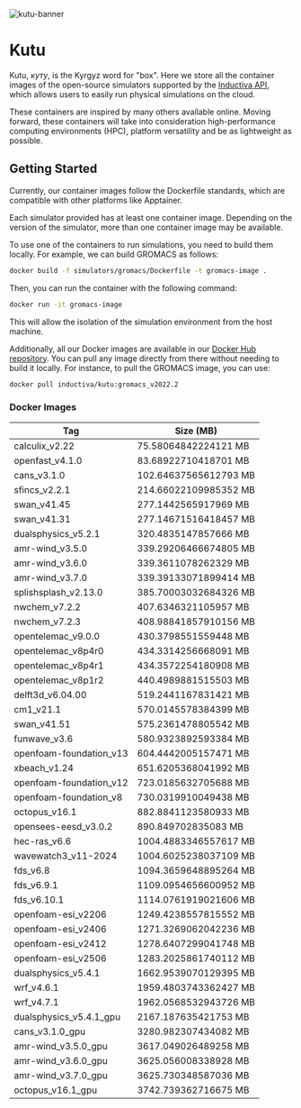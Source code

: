 
![kutu-banner](https://github.com/inductiva/kutu/assets/7538022/847e6ba9-e420-45d7-b98e-d21192fbdafe)

# Kutu

Kutu, _куту_, is the Kyrgyz word for "box". Here we store all the container
images of the open-source simulators supported by the 
[Inductiva API](https://github.com/inductiva/inductiva/tree/main),
which allows users to easily run physical simulations on the cloud.

These containers are inspired by many others available online. Moving forward, these
containers will take into consideration high-performance computing environments (HPC),
platform versatility and be as lightweight as possible.

## Getting Started

Currently, our container images follow the Dockerfile standards, which are compatible
with other platforms like Apptainer.

Each simulator provided has at least one container image. Depending on the version
of the simulator, more than one container image may be available.

To use one of the containers to run simulations, you need to build them locally.
For example, we can build GROMACS as follows:

```bash
docker build -f simulators/gromacs/Dockerfile -t gromacs-image .
```

Then, you can run the container with the following command:

```bash
docker run -it gromacs-image
```

This will allow the isolation of the simulation environment from the host machine.

Additionally, all our Docker images are available in our
[Docker Hub repository](https://hub.docker.com/r/inductiva/kutu). You can pull
any image directly from there without needing to build it locally. For instance,
to pull the GROMACS image, you can use:

```bash
docker pull inductiva/kutu:gromacs_v2022.2
```

### Docker Images

<!-- DOCKER-TAGS-TABLE -->
| Tag | Size (MB) |
|---|---|
| calculix_v2.22 | 75.58064842224121 MB |
| openfast_v4.1.0 | 83.68922710418701 MB |
| cans_v3.1.0 | 102.64637565612793 MB |
| sfincs_v2.2.1 | 214.66022109985352 MB |
| swan_v41.45 | 277.1442565917969 MB |
| swan_v41.31 | 277.14671516418457 MB |
| dualsphysics_v5.2.1 | 320.4835147857666 MB |
| amr-wind_v3.5.0 | 339.29206466674805 MB |
| amr-wind_v3.6.0 | 339.3611078262329 MB |
| amr-wind_v3.7.0 | 339.39133071899414 MB |
| splishsplash_v2.13.0 | 385.70003032684326 MB |
| nwchem_v7.2.2 | 407.6346321105957 MB |
| nwchem_v7.2.3 | 408.98841857910156 MB |
| opentelemac_v9.0.0 | 430.3798551559448 MB |
| opentelemac_v8p4r0 | 434.3314256668091 MB |
| opentelemac_v8p4r1 | 434.3572254180908 MB |
| opentelemac_v8p1r2 | 440.4989881515503 MB |
| delft3d_v6.04.00 | 519.2441167831421 MB |
| cm1_v21.1 | 570.0145578384399 MB |
| swan_v41.51 | 575.2361478805542 MB |
| funwave_v3.6 | 580.9323892593384 MB |
| openfoam-foundation_v13 | 604.4442005157471 MB |
| xbeach_v1.24 | 651.6205368041992 MB |
| openfoam-foundation_v12 | 723.0185632705688 MB |
| openfoam-foundation_v8 | 730.0319910049438 MB |
| octopus_v16.1 | 882.8841123580933 MB |
| opensees-eesd_v3.0.2 | 890.849702835083 MB |
| hec-ras_v6.6 | 1004.4883346557617 MB |
| wavewatch3_v11-2024 | 1004.6025238037109 MB |
| fds_v6.8 | 1094.3659648895264 MB |
| fds_v6.9.1 | 1109.0954656600952 MB |
| fds_v6.10.1 | 1114.0761919021606 MB |
| openfoam-esi_v2206 | 1249.4238557815552 MB |
| openfoam-esi_v2406 | 1271.3269062042236 MB |
| openfoam-esi_v2412 | 1278.6407299041748 MB |
| openfoam-esi_v2506 | 1283.2025861740112 MB |
| dualsphysics_v5.4.1 | 1662.9539070129395 MB |
| wrf_v4.6.1 | 1959.4803743362427 MB |
| wrf_v4.7.1 | 1962.0568532943726 MB |
| dualsphysics_v5.4.1_gpu | 2167.187635421753 MB |
| cans_v3.1.0_gpu | 3280.982307434082 MB |
| amr-wind_v3.5.0_gpu | 3617.049026489258 MB |
| amr-wind_v3.6.0_gpu | 3625.056008338928 MB |
| amr-wind_v3.7.0_gpu | 3625.730348587036 MB |
| octopus_v16.1_gpu | 3742.739362716675 MB |
<!-- END-DOCKER-TAGS-TABLE -->
